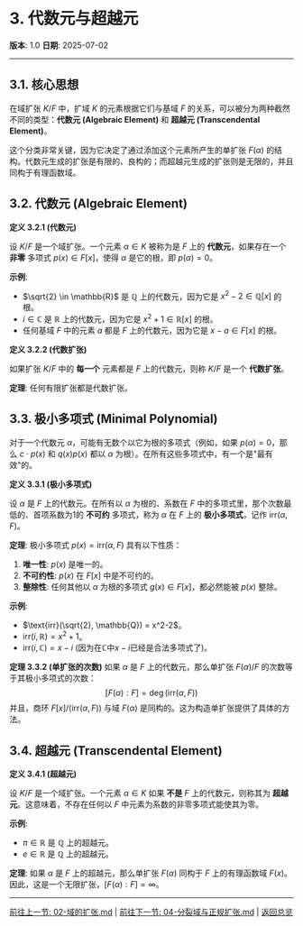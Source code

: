 # 3. 代数元与超越元

**版本**: 1.0
**日期**: 2025-07-02

---

## 3.1. 核心思想

在域扩张 $K/F$ 中，扩域 $K$ 的元素根据它们与基域 $F$ 的关系，可以被分为两种截然不同的类型：**代数元 (Algebraic Element)** 和 **超越元 (Transcendental Element)**。

这个分类非常关键，因为它决定了通过添加这个元素所产生的单扩张 $F(\alpha)$ 的结构。代数元生成的扩张是有限的、良构的；而超越元生成的扩张则是无限的，并且同构于有理函数域。

## 3.2. 代数元 (Algebraic Element)

**定义 3.2.1 (代数元)**

设 $K/F$ 是一个域扩张。一个元素 $\alpha \in K$ 被称为是 $F$ 上的 **代数元**，如果存在一个 **非零** 多项式 $p(x) \in F[x]$，使得 $\alpha$ 是它的根，即 $p(\alpha)=0$。

**示例**:

* $\sqrt{2} \in \mathbb{R}$ 是 $\mathbb{Q}$ 上的代数元，因为它是 $x^2-2 \in \mathbb{Q}[x]$ 的根。
* $i \in \mathbb{C}$ 是 $\mathbb{R}$ 上的代数元，因为它是 $x^2+1 \in \mathbb{R}[x]$ 的根。
* 任何基域 $F$ 中的元素 $a$ 都是 $F$ 上的代数元，因为它是 $x-a \in F[x]$ 的根。

**定义 3.2.2 (代数扩张)**

如果扩张 $K/F$ 中的 **每一个** 元素都是 $F$ 上的代数元，则称 $K/F$ 是一个 **代数扩张**。

**定理**: 任何有限扩张都是代数扩张。

## 3.3. 极小多项式 (Minimal Polynomial)

对于一个代数元 $\alpha$，可能有无数个以它为根的多项式（例如，如果 $p(\alpha)=0$，那么 $c \cdot p(x)$ 和 $q(x)p(x)$ 都以 $\alpha$ 为根）。在所有这些多项式中，有一个是"最有效"的。

**定义 3.3.1 (极小多项式)**

设 $\alpha$ 是 $F$ 上的代数元。在所有以 $\alpha$ 为根的、系数在 $F$ 中的多项式里，那个次数最低的、首项系数为1的 **不可约** 多项式，称为 $\alpha$ 在 $F$ 上的 **极小多项式**，记作 $\text{irr}(\alpha, F)$。

**定理**: 极小多项式 $p(x) = \text{irr}(\alpha, F)$ 具有以下性质：

1. **唯一性**: $p(x)$ 是唯一的。
2. **不可约性**: $p(x)$ 在 $F[x]$ 中是不可约的。
3. **整除性**: 任何其他以 $\alpha$ 为根的多项式 $g(x) \in F[x]$，都必然能被 $p(x)$ 整除。

**示例**:

* $\text{irr}(\sqrt{2}, \mathbb{Q}) = x^2-2$。
* $\text{irr}(i, \mathbb{R}) = x^2+1$。
* $\text{irr}(i, \mathbb{C}) = x-i$ (因为在$\mathbb{C}$中$x-i$已经是合法多项式了)。

**定理 3.3.2 (单扩张的次数)**
如果 $\alpha$ 是 $F$ 上的代数元，那么单扩张 $F(\alpha)/F$ 的次数等于其极小多项式的次数：
$$
[F(\alpha):F] = \deg(\text{irr}(\alpha, F))
$$
并且，商环 $F[x]/(\text{irr}(\alpha, F))$ 与域 $F(\alpha)$ 是同构的。这为构造单扩张提供了具体的方法。

## 3.4. 超越元 (Transcendental Element)

**定义 3.4.1 (超越元)**

设 $K/F$ 是一个域扩张。一个元素 $\alpha \in K$ 如果 **不是** $F$ 上的代数元，则称其为 **超越元**。这意味着，不存在任何以 $F$ 中元素为系数的非零多项式能使其为零。

**示例**:

* $\pi \in \mathbb{R}$ 是 $\mathbb{Q}$ 上的超越元。
* $e \in \mathbb{R}$ 是 $\mathbb{Q}$ 上的超越元。

**定理**: 如果 $\alpha$ 是 $F$ 上的超越元，那么单扩张 $F(\alpha)$ 同构于 $F$ 上的有理函数域 $F(x)$。因此，这是一个无限扩张，$[F(\alpha):F]=\infty$。

---
[前往上一节: 02-域的扩张.md](./02-域的扩张.md) | [前往下一节: 04-分裂域与正规扩张.md](./04-分裂域与正规扩张.md) | [返回总览](./00-域论总览.md)
